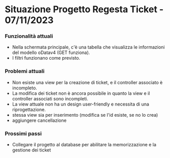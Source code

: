 # Situazione Progetto Regesta Ticket - 07/11/2023

### Funzionalità attuali

- Nella schermata principale, c'è una tabella che visualizza le informazioni del modello oDatav4 (GET funziona).
- I filtri funzionano come previsto.

### Problemi attuali

- Non esiste una view per la creazione di ticket, e il controller associato è incompleto.
- La modifica dei ticket non è ancora possibile in quanto la view e il controller associati sono incompleti.
- La view attuale non ha un design user-friendly e necessita di una riprogettazione.
- stessa view sia per inserimento (modifica se l'id esiste, se no lo crea)
- aggiungere cancellazione

### Prossimi passi

- Collegare il progetto al database per abilitare la memorizzazione e la gestione dei ticket
